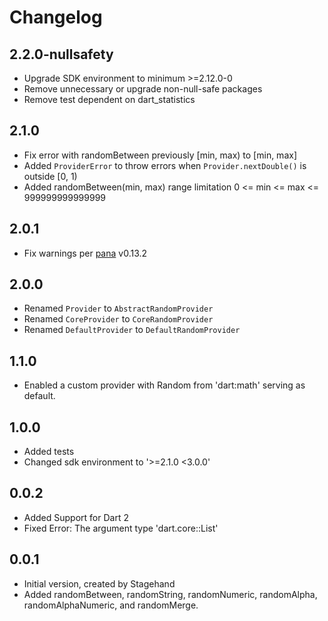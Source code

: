 # Changelog

## 2.2.0-nullsafety

- Upgrade SDK environment to minimum >=2.12.0-0
- Remove unnecessary or upgrade non-null-safe packages
- Remove test dependent on dart_statistics

## 2.1.0
- Fix error with randomBetween previously [min, max) to [min, max]
- Added `ProviderError` to throw errors when `Provider.nextDouble()` is outside [0, 1)
- Added randomBetween(min, max) range limitation 0 <= min <= max <= 999999999999999

## 2.0.1
- Fix warnings per [pana](https://pub.dev/packages/pana) v0.13.2

## 2.0.0
- Renamed `Provider` to `AbstractRandomProvider`
- Renamed `CoreProvider` to `CoreRandomProvider`
- Renamed `DefaultProvider` to `DefaultRandomProvider`

## 1.1.0

- Enabled a custom provider with Random from 'dart:math' serving as default.

## 1.0.0

- Added tests
- Changed sdk environment to '>=2.1.0 <3.0.0'

## 0.0.2

- Added Support for Dart 2
- Fixed Error: The argument type 'dart.core::List<dynamic>'

## 0.0.1

- Initial version, created by Stagehand
- Added randomBetween, randomString, randomNumeric, randomAlpha, randomAlphaNumeric, and randomMerge.

